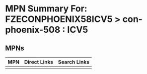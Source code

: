 



# MPN Summary For: FZECONPHOENIX58ICV5 > con-phoenix-508 : ICV5

## MPNs
  

|MPN|Direct Links|Search Links|
| :--- | :--- | :--- |
||||
